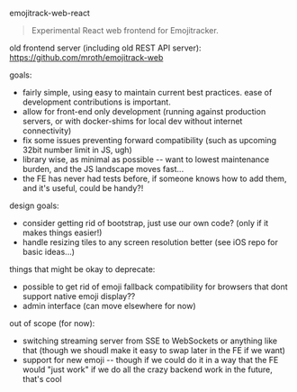 emojitrack-web-react

> Experimental React web frontend for Emojitracker.

old frontend server (including old REST API server): https://github.com/mroth/emojitrack-web

goals:
 - fairly simple, using easy to maintain current best practices.  ease of development contributions is important.
 - allow for front-end only development (running against production servers, or with docker-shims for local dev without internet connectivity)
 - fix some issues preventing forward compatibility (such as upcoming 32bit number limit in JS, ugh)
 - library wise, as minimal as possible -- want to lowest maintenance burden, and the JS landscape moves fast...
 - the FE has never had tests before, if someone knows how to add them, and it's useful, could be handy?!

design goals:
 - consider getting rid of bootstrap, just use our own code? (only if it makes things easier!)
 - handle resizing tiles to any screen resolution better (see iOS repo for basic ideas...)

things that might be okay to deprecate:
 - possible to get rid of emoji fallback compatibility for browsers that dont support native emoji display??
 - admin interface (can move elsewhere for now)

out of scope (for now):
 - switching streaming server from SSE to WebSockets or anything like that (though we shoudl make it easy to swap later in the FE if we want)
 - support for new emoji -- though if we could do it in a way that the FE would "just work" if we do all the crazy backend work in the future, that's cool

